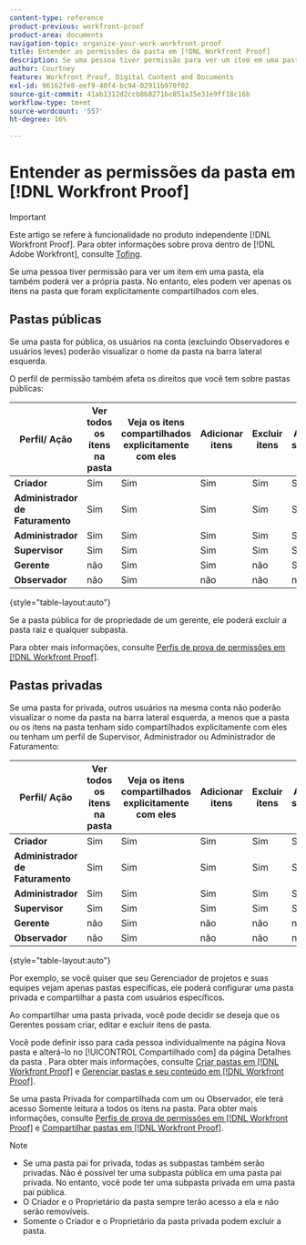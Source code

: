 ```yaml
---
content-type: reference
product-previous: workfront-proof
product-area: documents
navigation-topic: organize-your-work-workfront-proof
title: Entender as permissões da pasta em [!DNL Workfront Proof]
description: Se uma pessoa tiver permissão para ver um item em uma pasta, ela também poderá ver a própria pasta. No entanto, eles podem ver apenas os itens na pasta que foram explicitamente compartilhados com eles.
author: Courtney
feature: Workfront Proof, Digital Content and Documents
exl-id: 96162fe8-eef9-40f4-bc94-02911b970f02
source-git-commit: 41ab1312d2ccb8b8271bc851a35e31e9ff18c16b
workflow-type: tm+mt
source-wordcount: '557'
ht-degree: 16%

---
```


# Entender as permissões da pasta em [!DNL Workfront Proof]

>[!IMPORTANT]
>
>Este artigo se refere à funcionalidade no produto independente [!DNL Workfront Proof]. Para obter informações sobre prova dentro de [!DNL Adobe Workfront], consulte [Tofing](../../../review-and-approve-work/proofing/proofing.md).

Se uma pessoa tiver permissão para ver um item em uma pasta, ela também poderá ver a própria pasta. No entanto, eles podem ver apenas os itens na pasta que foram explicitamente compartilhados com eles.

## Pastas públicas

Se uma pasta for pública, os usuários na conta (excluindo Observadores e usuários leves) poderão visualizar o nome da pasta na barra lateral esquerda.

O perfil de permissão também afeta os direitos que você tem sobre pastas públicas:

| **Perfil/ Ação** | **Ver todos os itens na pasta** | **Veja os itens compartilhados explicitamente com eles** | **Adicionar itens** | **Excluir itens** | **Adicionar subpastas** | **Excluir subpastas** | **Editar detalhes da pasta** |
|---|---|---|---|---|---|---|---|
| **Criador** | Sim | Sim | Sim | Sim | Sim | Sim | Sim |
| **Administrador de Faturamento** | Sim | Sim | Sim | Sim | Sim | Sim | Sim |
| **Administrador** | Sim | Sim | Sim | Sim | Sim | Sim | Sim |
| **Supervisor** | Sim | Sim | Sim | Sim | Sim | Sim | Sim |
| **Gerente** | não | Sim | Sim | não | Sim | não | Sim |
| **Observador** | não | Sim | não | não | não | não | não |

{style="table-layout:auto"}

Se a pasta pública for de propriedade de um gerente, ele poderá excluir a pasta raiz e qualquer subpasta.

Para obter mais informações, consulte [Perfis de prova de permissões em [!DNL Workfront Proof]](../../../workfront-proof/wp-acct-admin/account-settings/proof-perm-profiles-in-wp.md).

## Pastas privadas

Se uma pasta for privada, outros usuários na mesma conta não poderão visualizar o nome da pasta na barra lateral esquerda, a menos que a pasta ou os itens na pasta tenham sido compartilhados explicitamente com eles ou tenham um perfil de Supervisor, Administrador ou Administrador de Faturamento:

| **Perfil/ Ação** | **Ver todos os itens na pasta** | **Veja os itens compartilhados explicitamente com eles** | **Adicionar itens** | **Excluir itens** | **Adicionar subpastas** | **Excluir subpastas** | **Editar detalhes da pasta** |
|---|---|---|---|---|---|---|---|
| **Criador** | Sim | Sim | Sim | Sim | Sim | Sim | Sim |
| **Administrador de Faturamento** | Sim | Sim | Sim | Sim | Sim | Sim | Sim |
| **Administrador** | Sim | Sim | Sim | Sim | Sim | Sim | Sim |
| **Supervisor** | Sim | Sim | Sim | Sim | Sim | Sim | Sim |
| **Gerente** | não | Sim | não | não | não | não | não |
| **Observador** | não | Sim | não | não | não | não | não |

{style="table-layout:auto"}

Por exemplo, se você quiser que seu Gerenciador de projetos e suas equipes vejam apenas pastas específicas, ele poderá configurar uma pasta privada e compartilhar a pasta com usuários específicos.

Ao compartilhar uma pasta privada, você pode decidir se deseja que os Gerentes possam criar, editar e excluir itens de pasta.

Você pode definir isso para cada pessoa individualmente na página Nova pasta e alterá-lo no [!UICONTROL Compartilhado com] da página Detalhes da pasta . Para obter mais informações, consulte [Criar pastas em [!DNL Workfront Proof]](../../../workfront-proof/wp-work-proofsfiles/organize-your-work/create-folders.md) e [Gerenciar pastas e seu conteúdo em [!DNL Workfront Proof]](../../../workfront-proof/wp-work-proofsfiles/organize-your-work/manage-folders-and-contents.md).

Se uma pasta Privada for compartilhada com um ou Observador, ele terá acesso Somente leitura a todos os itens na pasta. Para obter mais informações, consulte [Perfis de prova de permissões em [!DNL Workfront Proof]](../../../workfront-proof/wp-acct-admin/account-settings/proof-perm-profiles-in-wp.md) e [Compartilhar pastas em [!DNL Workfront Proof]](../../../workfront-proof/wp-work-proofsfiles/organize-your-work/share-folders.md).

>[!NOTE]
>
>* Se uma pasta pai for privada, todas as subpastas também serão privadas. Não é possível ter uma subpasta pública em uma pasta pai privada. No entanto, você pode ter uma subpasta privada em uma pasta pai pública.
>* O Criador e o Proprietário da pasta sempre terão acesso a ela e não serão removíveis.
>* Somente o Criador e o Proprietário da pasta privada podem excluir a pasta.


